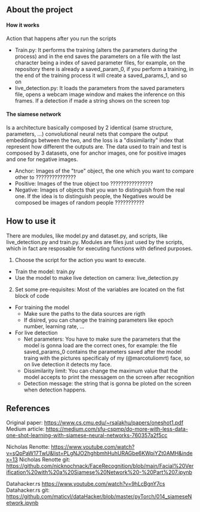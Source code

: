 ## About the project 

#### How it works 
Action that happens after you run the scripts
- Train.py:
It performs the training (alters the parameters during the process) and in the end saves the parameters on a file with the last character being a index of saved parameter files, for example, on the repository there is already a saved_param_0, if you perform a training, in the end of the training process it will create a saved_params_1, and so on
- live_detection.py:
It loads the parameters from the saved parameters file, opens a webcam image window and makes the inference on this frames. If a detection if made a string shows on the screen top

#### The siamese network
Is a architecture basically composed by 2 identical (same structure, parameters, ...) convolutional neural nets that compare the output embeddings between the two, and the loss is a "dissimilarity" index that represent how different the outputs are.
The data used to train and test is composed by 3 datasets, one for anchor images, one for positive images and one for negative images. 
- Anchor: Images of the "true" object, the one which you want to compare other to ???????????????
- Positive: Images of the true object too ????????????????
- Negative: Images of objects that you wan to distinguish from the real one. If the idea is to distinguish people, the Negatives would be composed be images of random people ???????????



## How to use it
There are modules, like model.py and dataset.py, and scripts, like live_detection.py and train.py. Modules are files just used by the scripts, which in fact are resposable for executing functions with defined purposes.
1. Choose the script for the action you want to execute.
- Train the model: train.py
- Use the model to make live detection on camera: live_detection.py

2. Set some pre-requisites: Most of the variables are located on the fist block of code
- For training the model
    - Make sure the paths to the data sources are rigth 
    - If disired, you can change the training parameters like epoch number, learning rate, ...
- For live detection
    - Net parameters: You have to make sure the parameters that the model is gonna load are the correct ones, for example: the file saved_params_0 contains the parameters saved after the model traing with the pictures specificaly of my (@marcotuliomrt) face, so on live detection it detects my face.
    - Dissimilarity limit: You can change the maximum value that the model accepts to print the messagem on the screen after recognition
    - Detection message: the string that is gonna be ploted on the screen when detection happens.
   

## References
Original paper: https://www.cs.cmu.edu/~rsalakhu/papers/oneshot1.pdf
Medium article: https://medium.com/sfu-cspmp/do-more-with-less-data-one-shot-learning-with-siamese-neural-networks-760357a2f5cc

Nicholas Renotte: https://www.youtube.com/watch?v=sQpPaW17TwU&list=PLgNJO2hghbmhHuhURAGbe6KWpiYZt0AMH&index=13
Nicholas Renotte git: https://github.com/nicknochnack/FaceRecognition/blob/main/Facial%20Verification%20with%20a%20Siamese%20Network%20-%20Part%207.ipynb

Datahacker.rs https://www.youtube.com/watch?v=9hLcBgnY7cs 
Datahacker.rs git: https://github.com/maticvl/dataHacker/blob/master/pyTorch/014_siameseNetwork.ipynb
